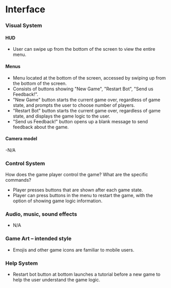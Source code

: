# Interface

###  Visual System

#### HUD
- User can swipe up from the bottom of the screen to view the entire menu.

####  Menus
- Menu located at the bottom of the screen, accessed by swiping up from the bottom of the screen.
- Consists of buttons showing "New Game", "Restart Bot", "Send us Feedback!".
- "New Game" button starts the current game over, regardless of game state, and prompts the user to choose number of players.
- "Restart Bot" button starts the current game over, regardless of game state, and displays the game logic to the user.
- "Send us Feedback!" button opens up a blank message to send feedback about the game.
#### Camera model
-N/A
### Control System
How does the game player control the game? What are the specific
commands?
- Player presses buttons that are shown after each game state.
- Player can press buttons in the menu to restart the game, with the option of showing game logic information.
### Audio, music, sound effects
- N/A
### Game Art – intended style
- Emojis and other game icons are familiar to mobile users.
### Help System
- Restart bot button at bottom launches a tutorial before a new game to help the user understand the game logic.
